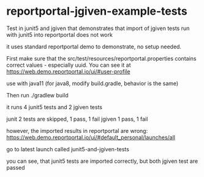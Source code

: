 # reportportal-jgiven-example-tests
Test in junit5 and jgiven that demonstrates that import of jgiven tests run with junit5 into reportportal does not work

it uses standard reportportal demo to demonstrate, no setup needed.

First make sure that the src/test/resources/reportportal.properties contains correct values - especially uuid. 
You can see it at https://web.demo.reportportal.io/ui/#user-profile

use with java11 (for java8, modify build.gradle, behavior is the same)

Then run ./gradlew build 

it runs 4 junit5 tests and 2 jgiven tests

junit 2 tests are skipped, 1 pass, 1 fail
jgiven 1 pass, 1 fail

however, the imported results in reportportal are wrong: https://web.demo.reportportal.io/ui/#default_personal/launches/all

go to latest launch called junit5-and-jgiven-tests

you can see, that junit5 tests are imported correctly, but both jgiven test are passed


